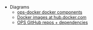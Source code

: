 <!-- --- -->
<!-- title: Diagrams -->
<!-- layout: page -->
<!-- --- -->

* Diagrams
    * [ops-docker docker components](/ops-docker-components)
    * [Docker images at hub.docker.com](/Docker-Hub-Images)
    * [OPS GitHub repos + dependencies](/Repo-Dependencies)

